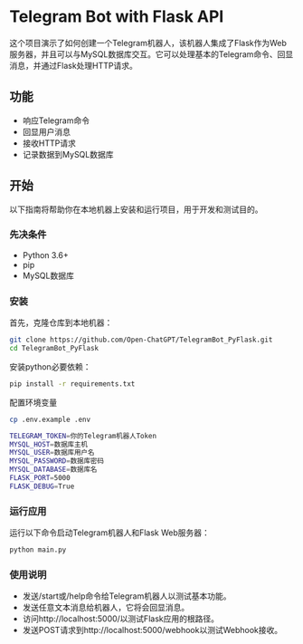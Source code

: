 # Telegram Bot with Flask API

这个项目演示了如何创建一个Telegram机器人，该机器人集成了Flask作为Web服务器，并且可以与MySQL数据库交互。它可以处理基本的Telegram命令、回显消息，并通过Flask处理HTTP请求。

## 功能

- 响应Telegram命令
- 回显用户消息
- 接收HTTP请求
- 记录数据到MySQL数据库

## 开始

以下指南将帮助你在本地机器上安装和运行项目，用于开发和测试目的。

### 先决条件

- Python 3.6+
- pip
- MySQL数据库

### 安装

首先，克隆仓库到本地机器：

```bash
git clone https://github.com/Open-ChatGPT/TelegramBot_PyFlask.git
cd TelegramBot_PyFlask
```
安装python必要依赖：

```bash
pip install -r requirements.txt
```

配置环境变量
```bash
cp .env.example .env
```
```bash
TELEGRAM_TOKEN=你的Telegram机器人Token
MYSQL_HOST=数据库主机
MYSQL_USER=数据库用户名
MYSQL_PASSWORD=数据库密码
MYSQL_DATABASE=数据库名
FLASK_PORT=5000
FLASK_DEBUG=True
```
### 运行应用

运行以下命令启动Telegram机器人和Flask Web服务器：
```bash
python main.py
```
### 使用说明

- 发送/start或/help命令给Telegram机器人以测试基本功能。
- 发送任意文本消息给机器人，它将会回显消息。
- 访问http://localhost:5000/以测试Flask应用的根路径。
- 发送POST请求到http://localhost:5000/webhook以测试Webhook接收。
